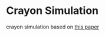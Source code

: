 # Crayon Simulation

crayon simulation based on [this paper](https://www.researchgate.net/publication/4038539_Simulating_wax_crayons)
